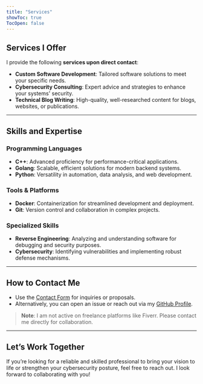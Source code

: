 ```yaml
---
title: "Services"
showToc: true
TocOpen: false
---
```


## Services I Offer
I provide the following **services upon direct contact**:

- **Custom Software Development**: Tailored software solutions to meet your specific needs.
- **Cybersecurity Consulting**: Expert advice and strategies to enhance your systems' security.
- **Technical Blog Writing**: High-quality, well-researched content for blogs, websites, or publications.

---

## Skills and Expertise

### Programming Languages
- **C++**: Advanced proficiency for performance-critical applications.
- **Golang**: Scalable, efficient solutions for modern backend systems.
- **Python**: Versatility in automation, data analysis, and web development.

### Tools & Platforms
- **Docker**: Containerization for streamlined development and deployment.
- **Git**: Version control and collaboration in complex projects.

### Specialized Skills
- **Reverse Engineering**: Analyzing and understanding software for debugging and security purposes.
- **Cybersecurity**: Identifying vulnerabilities and implementing robust defense mechanisms.

---

## How to Contact Me
- Use the [Contact Form](/contact/) for inquiries or proposals.  
- Alternatively, you can open an issue or reach out via my [GitHub Profile](https://github.com/dnhtmir).

> **Note**: I am not active on freelance platforms like Fiverr. Please contact me directly for collaboration.

---

## Let’s Work Together
If you’re looking for a reliable and skilled professional to bring your vision to life or strengthen your cybersecurity posture, feel free to reach out. I look forward to collaborating with you!
